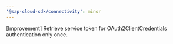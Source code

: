 ```yaml
---
'@sap-cloud-sdk/connectivity': minor
---
```


[Improvement] Retrieve service token for OAuth2ClientCredentials authentication only once.
